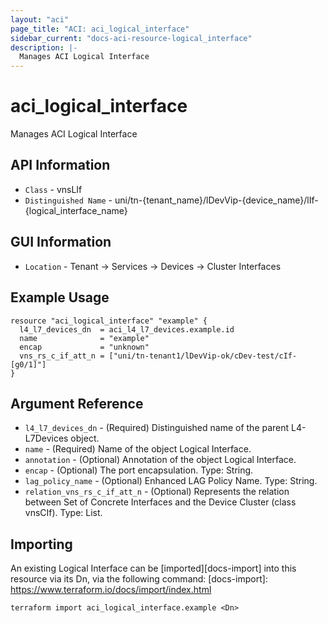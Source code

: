 ```yaml
---
layout: "aci"
page_title: "ACI: aci_logical_interface"
sidebar_current: "docs-aci-resource-logical_interface"
description: |-
  Manages ACI Logical Interface
---
```


# aci_logical_interface #

Manages ACI Logical Interface

## API Information ##

* `Class` - vnsLIf
* `Distinguished Name` - uni/tn-{tenant_name}/lDevVip-{device_name}/lIf-{logical_interface_name}

## GUI Information ##

* `Location` - Tenant -> Services -> Devices -> Cluster Interfaces

## Example Usage ##

```hcl
resource "aci_logical_interface" "example" {
  l4_l7_devices_dn  = aci_l4_l7_devices.example.id
  name              = "example"
  encap             = "unknown"
  vns_rs_c_if_att_n = ["uni/tn-tenant1/lDevVip-ok/cDev-test/cIf-[g0/1]"]
}
```

## Argument Reference ##

* `l4_l7_devices_dn` - (Required) Distinguished name of the parent L4-L7Devices object.
* `name` - (Required) Name of the object Logical Interface.
* `annotation` - (Optional) Annotation of the object Logical Interface.
* `encap` - (Optional) The port encapsulation. Type: String.
* `lag_policy_name` - (Optional) Enhanced LAG Policy Name. Type: String.
* `relation_vns_rs_c_if_att_n` - (Optional) Represents the relation between Set of Concrete Interfaces and the Device Cluster (class vnsCIf). Type: List.

## Importing ##

An existing Logical Interface can be [imported][docs-import] into this resource via its Dn, via the following command:
[docs-import]: https://www.terraform.io/docs/import/index.html

```
terraform import aci_logical_interface.example <Dn>
```